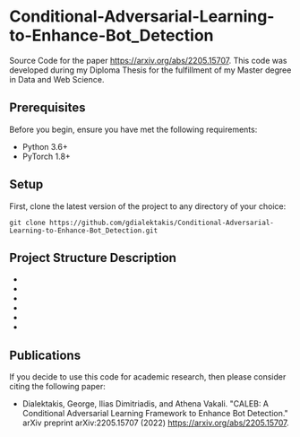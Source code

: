# Conditional-Adversarial-Learning-to-Enhance-Bot_Detection
Source Code for the paper https://arxiv.org/abs/2205.15707.
This code was developed during my Diploma Thesis for the fulfillment of my Master degree in Data and Web Science.

## Prerequisites

Before you begin, ensure you have met the following requirements:

* Python 3.6+
* PyTorch 1.8+

## Setup
First, clone the latest version of the project to any directory of your choice:

```
git clone https://github.com/gdialektakis/Conditional-Adversarial-Learning-to-Enhance-Bot_Detection.git
```

## Project Structure Description
- 

- 

- 

- 

- 

- 

## Publications

If you decide to use this code for academic research, then please consider citing the following paper:
* Dialektakis, George, Ilias Dimitriadis, and Athena Vakali. "CALEB: A Conditional Adversarial Learning Framework to Enhance Bot Detection." arXiv preprint arXiv:2205.15707 (2022) https://arxiv.org/abs/2205.15707.
